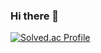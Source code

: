 ### Hi there 👋
[![Solved.ac Profile](http://mazassumnida.wtf/api/v2/generate_badge?boj=meeso0601)](https://solved.ac/meeso0601/)
<!--
**JJamJun/JJamJun** is a ✨ _special_ ✨ repository because its `README.md` (this file) appears on your GitHub profile.

Here are some ideas to get you started:

- 🔭 I’m currently working on ...
- 🌱 I’m currently learning ...
- 👯 I’m looking to collaborate on ...
- 🤔 I’m looking for help with ...
- 💬 Ask me about ...
- 📫 How to reach me: ...
- 😄 Pronouns: ...
- ⚡ Fun fact: ...
-->
